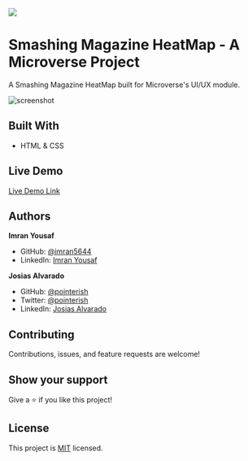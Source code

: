 ![](https://img.shields.io/badge/Microverse-blueviolet)

# Smashing Magazine HeatMap - A Microverse Project

A Smashing Magazine HeatMap built for Microverse's UI/UX module.

![screenshot](./assets/screenshot.png)


## Built With

- HTML & CSS

## Live Demo

[Live Demo Link](https://pointerish.github.io/Design-Teardown-Microverse/)

## Authors

**Imran Yousaf**

- GitHub: [@imran5644](https://github.com/imran5644)
- LinkedIn: [Imran Yousaf](https://www.linkedin.com/in/imran-yousaf-8777297b/)

**Josias Alvarado**

- GitHub: [@pointerish](https://github.com/pointerish)
- Twitter: [@pointerish](https://twitter.com/pointerish)
- LinkedIn: [Josias Alvarado](https://www.linkedin.com/in/josias-alvarado-80901878/)

##  Contributing

Contributions, issues, and feature requests are welcome!

## Show your support

Give a ⭐️ if you like this project!

## License

This project is [MIT](./LICENSE) licensed.
